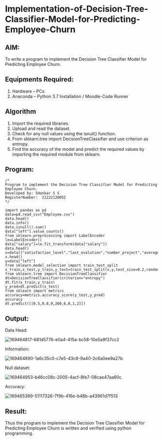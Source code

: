# Implementation-of-Decision-Tree-Classifier-Model-for-Predicting-Employee-Churn

## AIM:
To write a program to implement the Decision Tree Classifier Model for Predicting Employee Churn.

## Equipments Required:
1. Hardware – PCs
2. Anaconda – Python 3.7 Installation / Moodle-Code Runner

## Algorithm
1. Import the required libraries.
2. Upload and read the dataset.
3. Check for any null values using the isnull() function.
4. From sklearn.tree import DecisionTreeClassifier and use criterion as entropy.
5. Find the accuracy of the model and predict the required values by importing the required module from sklearn.

## Program:
```
/*
Program to implement the Decision Tree Classifier Model for Predicting Employee Churn.
Developed by: SHankar S S   
RegisterNumber:  21222120052 
*/

import pandas as pd
data=pd.read_csv("Employee.csv")
data.head()
data.info()
data.isnull().sum()
data["left"].value_counts()
from sklearn.preprocessing import LabelEncoder
le=LabelEncoder()
data["salary"]=le.fit_transform(data["salary"])
data.head()
x=data[["satisfaction_level","last_evalution","number_project","average_montly_hours","time_spend_company","work_accident","promotion_last_5years","salary"]]
x.head()
y=data["left"]
from sklearn.model_selection import train_test_split
x_train,x_test,y_train,y_test=train_test_split(x,y,test_size=0.2,random_state=100)
from sklearn.tree import DecisionTreeClassifier
dt=DecisionTreeClassifier(criterion="entropy")
dt.fit(x_train,y_train)
y_pred=dt.predict(x_test)
from sklearn import metrics
accuracy=metrics.accuracy_score(y_test,y_pred)
accuracy
dt.predict([[0.5,0.8,9,260,6,0,1,2]])
```

## Output:
Data Head:

![169464817-681d5776-e0a4-415a-bc58-10e5a9f37cc2](https://user-images.githubusercontent.com/93978702/173190470-c3b3adc8-4fe6-4b9f-a099-bc9dcd3aeaab.png)

Information:

![169464890-1a6c35c0-c7e5-43c8-9a40-2c6a0ee9a27b](https://user-images.githubusercontent.com/93978702/173190476-ec12d9bf-bc93-47ab-8b27-4892090f5722.png)

Null dataset:

![169464953-b46cc08c-2005-4acf-8fe7-08cae47aa60c](https://user-images.githubusercontent.com/93978702/173190484-3a343c0f-48b4-4251-b479-f70ec1e9aefd.png)

Accuracy:

![169465389-51117326-7f9b-416e-b48b-a43961d7f513](https://user-images.githubusercontent.com/93978702/173190492-3c2d1397-630f-4899-9f4e-3617e8a9b537.png)



## Result:
Thus the program to implement the  Decision Tree Classifier Model for Predicting Employee Churn is written and verified using python programming.
